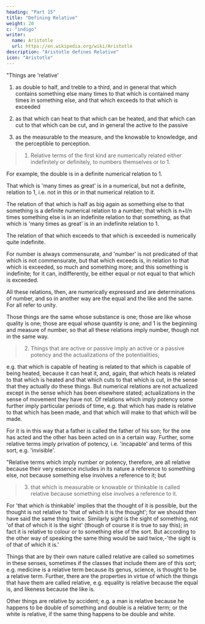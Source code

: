 ```yaml
---
heading: "Part 15"
title: "Defining Relative"
weight: 20
c: "indigo"
writer:
  name: Aristotle 
  url: https://en.wikipedia.org/wiki/Aristotle
description: "Aristotle defines Relative"
icon: "Aristotle"
---
```




"Things are 'relative'

1. as double to half, and treble to a third, and in general that which contains something else many times to that which is contained many times in something else, and that which exceeds to that which is exceeded

2. as that which can heat to that which can be heated, and that which can cut to that which can be cut, and in general the active to the passive

3. as the measurable to the measure, and the knowable to knowledge, and the perceptible to perception.


> 1. Relative terms of the first kind are numerically related either indefinitely or definitely, to numbers themselves or to 1.

For example, the double is in a definite numerical relation to 1.

That which is 'many times as great' is in a numerical, but not a definite, relation to 1, i.e. not in this or in that numerical relation to it.

The relation of that which is half as big again as something else to that something is a definite numerical relation to a number; that which is n+I/n times something else is in an indefinite relation to that something, as that which is 'many times as great' is in an indefinite relation to 1.

The relation of that which exceeds to that which is exceeded is numerically quite indefinite.

For number is always commensurate, and 'number' is not predicated of that which is not commensurate, but that which exceeds is, in relation to that which is exceeded, so much and something more; and this something is indefinite; for it can, indifferently, be either equal or not equal to that which is exceeded.

All these relations, then, are numerically expressed and are determinations of number, and so in another way are the equal and the like and the same. For all refer to unity. 

Those things are the same whose substance is one; those are like whose quality is one; those are equal whose quantity is one; and 1 is the beginning and measure of number, so that all these relations imply number, though not in the same way.


> 2. Things that are active or passive imply an active or a passive potency and the actualizations of the potentialities; 

e.g. that which is capable of heating is related to that which is capable of being heated, because it can heat it, and, again, that which heats is related to that which is heated and that which cuts to that which is cut, in the sense that they actually do these things. But numerical relations are not actualized except in the sense which has been elsewhere stated; actualizations in the sense of movement they have not. Of relations which imply potency some further imply particular periods of time, e.g. that which has made is relative to that which has been made, and that which will make to that which will be made. 

For it is in this way that a father is called the father of his son; for the one has acted and the other has been acted on in a certain way. Further, some relative terms imply privation of potency, i.e. 'incapable' and terms of this sort, e.g. 'invisible'.

"Relative terms which imply number or potency, therefore, are all relative because their very essence includes in its nature a reference to something else, not because something else involves a reference to it; but 


> 3. that which is measurable or knowable or thinkable is called relative because something else involves a reference to it. 

For 'that which is thinkable' implies that the thought of it is possible, but the thought is not relative to 'that of which it is the thought'; for we should then have said the same thing twice. Similarly sight is the sight of something, not 'of that of which it is the sight' (though of course it is true to say this); in fact it is relative to colour or to something else of the sort. But according to the other way of speaking the same thing would be said twice,-'the sight is of that of which it is.'

Things that are by their own nature called relative are called so sometimes in these senses, sometimes if the classes that include them are of this sort; e.g. medicine is a relative term because its genus, science, is thought to be a relative term. Further, there are the properties in virtue of which the things that have them are called relative, e.g. equality is relative because the equal is, and likeness because the like is. 

Other things are relative by accident; e.g. a man is relative because he happens to be double of something and double is a relative term; or the white is relative, if the same thing happens to be double and white.
